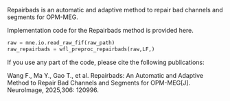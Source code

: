 
Repairbads is an automatic and adaptive method to repair bad channels and segments for OPM-MEG.

Implementation code for the Repairbads method is provided here.

```python
raw = mne.io.read_raw_fif(raw_path)
raw_repairbads = wfl_preproc_repairbads(raw,LF,)
```

If you use any part of the code, please cite the following publications:

Wang F., Ma Y., Gao T., et al. Repairbads: An Automatic and Adaptive Method to Repair Bad Channels and Segments for OPM-MEG[J]. NeuroImage, 2025,306: 120996.
